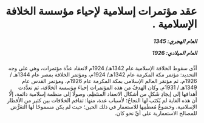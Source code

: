 <h1 dir="rtl">عقد مؤتمرات إسلامية لإحياء مؤسسة الخلافة الإسلامية .</h1>

<h5 dir="rtl">العام الهجري:  1345

العام الميلادي: 1926

</h5>

<p dir="rtl">أدَّى سقوط الخلافة الإسلامية عام 1342هـ/ 1924م لانعقاد عدَّة مؤتمرات، وهي على وجه التحديد: مؤتمر مكة المكرمة عام 1342هـ/ 1924م، ومؤتمر الخلافة بمصر عام 1344هـ / 1926م، ثم مؤتمَر العالم الإسلامي بمكة المكرمة عام 1926م، ومؤتمر القدس عام 1349هـ / 1931م. وكان الهدفُ من هذه المؤتمرات إحياءَ مؤسسة الخلافة، ثم تعدَّدت أهدافها إلى إيجادِ شَكلٍ من أشكال الانعقاد المنتَظِم، وصولًا إلى منظمة إسلامية دائمة، إلَّا أن هذه الغاية لم يُكتَب لها النجاحُ؛ لأسباب عدة، منها: تفاقم الخلافات بين كثير من الأقطار الإسلامية، وخضوعُ مُعظَمِها للاستعمار في ذلك الحين؛ حيث لم يكن مسموحًا لها التعَرُّض للمصالح الاستعمارية على أيِّ نحو كان.</p></br>
